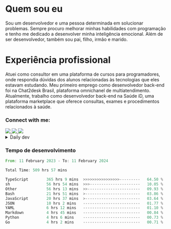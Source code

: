 # Quem sou eu
Sou um desenvolvedor e uma pessoa determinada em solucionar problemas. Sempre procuro melhorar minhas habilidades com programação e tenho me dedicado a desenvolver minha inteligência emocional. Além de ser desenvolvedor, também sou pai, filho, irmão e marido.

# Experiência profissional
Atuei como consultor em uma plataforma de cursos para programadores, onde respondia dúvidas dos alunos relacionadas às tecnologias que eles estavam estudando.
Meu primeiro emprego como desenvolvedor back-end foi na Chat2desk Brasil, plataforma omnichanel de multiatendimento.
Atualmente, trabalho como desenvolvedor back-end na Saúde iD, uma plataforma marketplace que oferece consultas, exames e procedimentos relacionados à saúde.

### Connect with me:
<a href="https://www.linkedin.com/in/theusmoreira" target="_blank" >
<img src="https://img.shields.io/badge/linkedin-%230077B5.svg?&style=for-the-badge&logo=linkedin&logoColor=white ">
</a>
<a href="https://www.instagram.com/matheus.s.moreira/" target="_blank">
<img src="https://img.shields.io/badge/instagram-%23E4405F.svg?&style=for-the-badge&logo=instagram&logoColor=white">
</a>
<a href="mailto:matheussm301@gmail.com"  target="_blank">
<img src="https://img.shields.io/badge/gmail-%23E4405F.svg?&style=for-the-badge&logo=gmail&logoColor=white">
</a>


<details>
  <summary>Daily dev </summary>
<p>
  <a href="https://app.daily.dev/matheussantos"><img src="https://github.com/matheus-santos-moreira/matheus-santos-moreira/blob/master/devcard.svg" width="200" alt="Matheus Santos's Dev Card"/></a>
 </p>
</details>

<h3>Tempo de desenvolvimento</h3>

<!--START_SECTION:waka-->

```rust
From: 11 February 2023 - To: 11 February 2024

Total Time: 509 hrs 57 mins

TypeScript        365 hrs 9 mins  >>>>>>>>>>>>>>>>---------   64.50 %
sh                56 hrs 54 mins  >>>----------------------   10.05 %
Other             56 hrs 13 mins  >>-----------------------   09.93 %
Bash              21 hrs 51 mins  >------------------------   03.86 %
JavaScript        20 hrs 37 mins  >------------------------   03.64 %
JSON              10 hrs 2 mins   -------------------------   01.77 %
YAML              6 hrs 12 mins   -------------------------   01.10 %
Markdown          4 hrs 45 mins   -------------------------   00.84 %
Python            4 hrs 6 mins    -------------------------   00.73 %
Go                4 hrs 2 mins    -------------------------   00.71 %
```

<!--END_SECTION:waka-->
